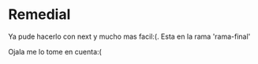# Remedial

Ya pude hacerlo con next y mucho mas facil:(. Esta en la rama 'rama-final'

Ojala me lo tome en cuenta:(
